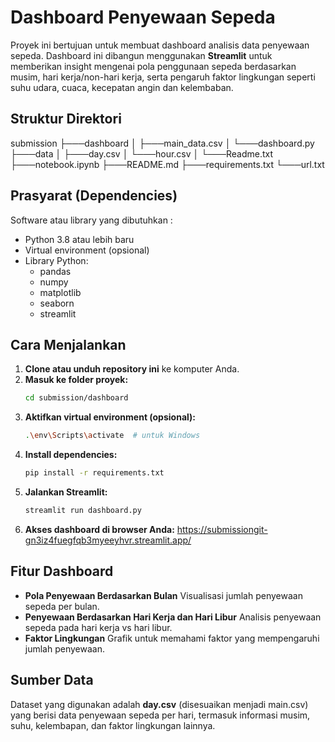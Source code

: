 # Dashboard Penyewaan Sepeda
Proyek ini bertujuan untuk membuat dashboard analisis data penyewaan sepeda. Dashboard ini dibangun menggunakan **Streamlit** untuk memberikan insight mengenai pola penggunaan sepeda berdasarkan musim, hari kerja/non-hari kerja, serta pengaruh faktor lingkungan seperti suhu udara, cuaca, kecepatan angin dan kelembaban.

## Struktur Direktori
submission
├───dashboard
│   ├───main_data.csv
│   └───dashboard.py
├───data
│   ├───day.csv
│   └───hour.csv
│   └───Readme.txt
├───notebook.ipynb
├───README.md
├───requirements.txt
└───url.txt


## Prasyarat (Dependencies)
Software atau library yang dibutuhkan :
- Python 3.8 atau lebih baru
- Virtual environment (opsional)
- Library Python:
    - pandas
    - numpy
    - matplotlib
    - seaborn
    - streamlit


## Cara Menjalankan

1. **Clone atau unduh repository ini** ke komputer Anda.
2. **Masuk ke folder proyek:**
   ```bash
   cd submission/dashboard
   ```
3. **Aktifkan virtual environment (opsional):**
   ```bash
   .\env\Scripts\activate  # untuk Windows
   ```
4. **Install dependencies:**
   ```bash
   pip install -r requirements.txt
   ```
5. **Jalankan Streamlit:**
   ```bash
   streamlit run dashboard.py
   ```
6. **Akses dashboard di browser Anda:** https://submissiongit-gn3iz4fuegfqb3myeeyhvr.streamlit.app/
   


## Fitur Dashboard

- **Pola Penyewaan Berdasarkan Bulan**
  Visualisasi jumlah penyewaan sepeda per bulan.
- **Penyewaan Berdasarkan Hari Kerja dan Hari Libur**
  Analisis penyewaan sepeda pada hari kerja vs hari libur.
- **Faktor Lingkungan**
  Grafik untuk memahami faktor yang mempengaruhi jumlah penyewaan.


## Sumber Data

Dataset yang digunakan adalah **day.csv** (disesuaikan menjadi main.csv) yang berisi data penyewaan sepeda per hari, termasuk informasi musim, suhu, kelembapan, dan faktor lingkungan lainnya.

